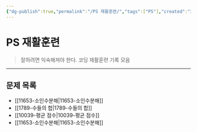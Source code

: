 ```yaml
---
{"dg-publish":true,"permalink":"/PS 재활훈련/","tags":["PS"],"created":"2024-02-08T15:49:17.906+09:00","updated":"2024-02-16T16:09:59.122+09:00"}
---
```



# PS 재활훈련

> 잘하려면 익숙해져야 한다.
> 코딩 재활훈련 기록 모음
---

## 문제 목록
+ [[11653-소인수분해\|11653-소인수분해]]
+ [[1789-수들의 합\|1789-수들의 합]]
+ [[10039-평균 점수\|10039-평균 점수]]
+ [[11653-소인수분해\|11653-소인수분해]]